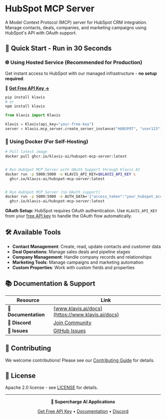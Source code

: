 # HubSpot MCP Server

A Model Context Protocol (MCP) server for HubSpot CRM integration. Manage contacts, deals, companies, and marketing campaigns using HubSpot's API with OAuth support.

## 🚀 Quick Start - Run in 30 Seconds

### 🌐 Using Hosted Service (Recommended for Production)

Get instant access to HubSpot with our managed infrastructure - **no setup required**:

**🔗 [Get Free API Key →](https://www.klavis.ai/home/api-keys)**

```bash
pip install klavis
# or
npm install klavis
```

```python
from klavis import Klavis

klavis = Klavis(api_key="your-free-key")
server = klavis.mcp_server.create_server_instance("HUBSPOT", "user123")
```

### 🐳 Using Docker (For Self-Hosting)

```bash
# Pull latest image
docker pull ghcr.io/klavis-ai/hubspot-mcp-server:latest


# Run HubSpot MCP Server with OAuth Support through Klavis AI
docker run -p 5000:5000 -e KLAVIS_API_KEY=$KLAVIS_API_KEY \
  ghcr.io/klavis-ai/hubspot-mcp-server:latest


# Run HubSpot MCP Server (no OAuth support)
docker run -p 5000:5000 -e AUTH_DATA='{"access_token":"your_hubspot_access_token_here"}' \
  ghcr.io/klavis-ai/hubspot-mcp-server:latest
```

**OAuth Setup:** HubSpot requires OAuth authentication. Use `KLAVIS_API_KEY` from your [free API key](https://www.klavis.ai/home/api-keys) to handle the OAuth flow automatically.

## 🛠️ Available Tools

- **Contact Management**: Create, read, update contacts and customer data
- **Deal Operations**: Manage sales deals and pipeline stages
- **Company Management**: Handle company records and relationships
- **Marketing Tools**: Manage campaigns and marketing automation
- **Custom Properties**: Work with custom fields and properties

## 📚 Documentation & Support

| Resource | Link |
|----------|------|
| **📖 Documentation** | [www.klavis.ai/docs](https://www.klavis.ai/docs) |
| **💬 Discord** | [Join Community](https://discord.gg/p7TuTEcssn) |
| **🐛 Issues** | [GitHub Issues](https://github.com/klavis-ai/klavis/issues) |

## 🤝 Contributing

We welcome contributions! Please see our [Contributing Guide](../../CONTRIBUTING.md) for details.

## 📜 License

Apache 2.0 license - see [LICENSE](../../LICENSE) for details.

---

<div align="center">
  <p><strong>🚀 Supercharge AI Applications </strong></p>
  <p>
    <a href="https://www.klavis.ai">Get Free API Key</a> •
    <a href="https://www.klavis.ai/docs">Documentation</a> •
    <a href="https://discord.gg/p7TuTEcssn">Discord</a>
  </p>
</div>
